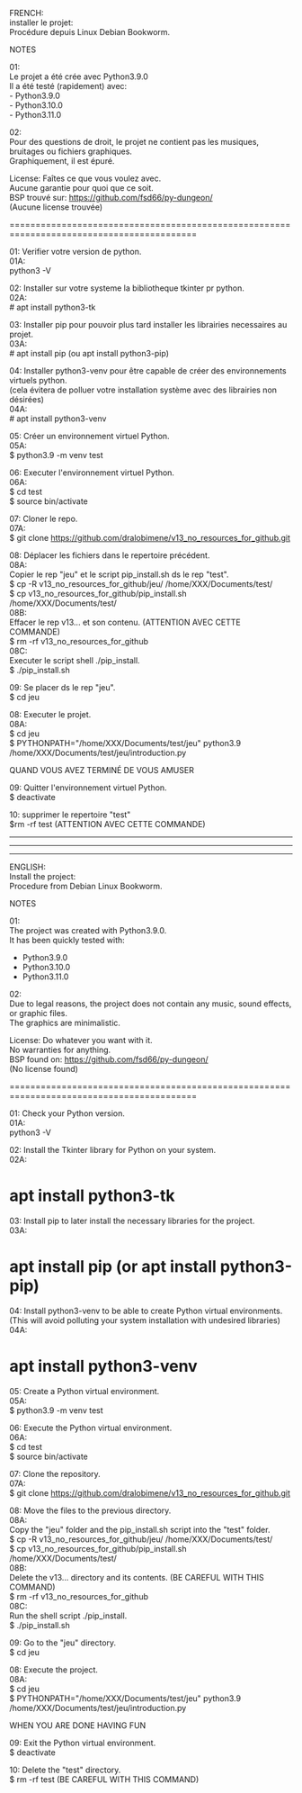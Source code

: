 FRENCH:  
installer le projet:  
Procédure depuis Linux Debian Bookworm.  

NOTES  

01:  
Le projet a été crée avec Python3.9.0  
Il a été testé (rapidement) avec:  
	- Python3.9.0  
	- Python3.10.0  
	- Python3.11.0  
	
02:  
Pour des questions de droit, le projet ne contient pas les musiques, bruitages ou fichiers graphiques.  
Graphiquement, il est épuré.  

License: Faîtes ce que vous voulez avec.  
Aucune garantie pour quoi que ce soit.  
BSP trouvé sur: https://github.com/fsd66/py-dungeon/  
(Aucune license trouvée)  

==========================================================================================

01: Verifier votre version de python.  
	01A:  
	python3 -V  

02: Installer sur votre systeme la bibliotheque tkinter pr python.  
	02A:  
	# apt install python3-tk  

03: Installer pip pour pouvoir plus tard installer les librairies necessaires au projet.  
	03A:  
	# apt install pip (ou apt install python3-pip)  

04: Installer python3-venv pour être capable de créer des environnements virtuels python.  
(cela évitera de polluer votre installation système avec des librairies non désirées)  
	04A:  
	# apt install python3-venv  

05: Créer un environnement virtuel Python.  
	05A:  
	$ python3.9 -m venv test  

06: Executer l'environnement virtuel Python.  
	06A:  
	$ cd test  
	$ source bin/activate  

07: Cloner le repo.  
	07A:  
	$ git clone https://github.com/dralobimene/v13_no_resources_for_github.git  

08: Déplacer les fichiers dans le repertoire précédent.  
	08A:  
	Copier le rep "jeu" et le script pip_install.sh ds le rep "test".  
		$ cp -R v13_no_resources_for_github/jeu/ /home/XXX/Documents/test/  
		$ cp v13_no_resources_for_github/pip_install.sh /home/XXX/Documents/test/  
	08B:  
	Effacer le rep v13... et son contenu. (ATTENTION AVEC CETTE COMMANDE)  
		$ rm -rf v13_no_resources_for_github  
	08C:  
	Executer le script shell ./pip_install.  
		$ ./pip_install.sh  

09: Se placer ds le rep "jeu".  
	$ cd jeu  

08: Executer le projet.  
	08A:  
	$ cd jeu  
	$ PYTHONPATH="/home/XXX/Documents/test/jeu" python3.9 /home/XXX/Documents/test/jeu/introduction.py  

QUAND VOUS AVEZ TERMINÉ DE VOUS AMUSER  

09: Quitter l'environnement virtuel Python.  
	$ deactivate  

10: supprimer le repertoire "test"  
	$rm -rf test (ATTENTION AVEC CETTE COMMANDE)  

******************************************************************************************************
******************************************************************************************************
******************************************************************************************************

ENGLISH:  
Install the project:  
Procedure from Debian Linux Bookworm.  

NOTES  

01:  
The project was created with Python3.9.0.  
It has been quickly tested with:  
- Python3.9.0  
- Python3.10.0  
- Python3.11.0  

02:  
Due to legal reasons, the project does not contain any music, sound effects, or graphic files.  
The graphics are minimalistic.  

License: Do whatever you want with it.  
No warranties for anything.  
BSP found on: https://github.com/fsd66/py-dungeon/  
(No license found)  

==========================================================================================

01: Check your Python version.  
01A:  
python3 -V  

02: Install the Tkinter library for Python on your system.  
02A:  
# apt install python3-tk  

03: Install pip to later install the necessary libraries for the project.  
03A:  
# apt install pip (or apt install python3-pip)  

04: Install python3-venv to be able to create Python virtual environments.  
(This will avoid polluting your system installation with undesired libraries)  
04A:  
# apt install python3-venv  

05: Create a Python virtual environment.  
05A:  
$ python3.9 -m venv test  

06: Execute the Python virtual environment.  
06A:  
$ cd test  
$ source bin/activate  

07: Clone the repository.  
07A:  
$ git clone https://github.com/dralobimene/v13_no_resources_for_github.git  

08: Move the files to the previous directory.  
08A:  
Copy the "jeu" folder and the pip_install.sh script into the "test" folder.  
$ cp -R v13_no_resources_for_github/jeu/ /home/XXX/Documents/test/  
$ cp v13_no_resources_for_github/pip_install.sh /home/XXX/Documents/test/  
08B:  
Delete the v13... directory and its contents. (BE CAREFUL WITH THIS COMMAND)  
$ rm -rf v13_no_resources_for_github  
08C:  
Run the shell script ./pip_install.  
$ ./pip_install.sh  

09: Go to the "jeu" directory.  
$ cd jeu  

08: Execute the project.  
08A:  
$ cd jeu  
$ PYTHONPATH="/home/XXX/Documents/test/jeu" python3.9 /home/XXX/Documents/test/jeu/introduction.py  

WHEN YOU ARE DONE HAVING FUN  

09: Exit the Python virtual environment.  
$ deactivate  

10: Delete the "test" directory.  
$ rm -rf test (BE CAREFUL WITH THIS COMMAND)  

